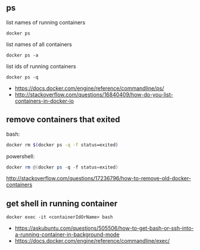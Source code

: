 ## ps

list names of running containers

`docker ps`

list names of all containers

`docker ps -a`


list ids of running containers

`docker ps -q`

- https://docs.docker.com/engine/reference/commandline/ps/
- http://stackoverflow.com/questions/16840409/how-do-you-list-containers-in-docker-io

## remove containers that exited

bash:

```bash
docker rm $(docker ps -q -f status=exited)
```

powershell:

```powershell
docker rm @(docker ps -q -f status=exited)
```

http://stackoverflow.com/questions/17236796/how-to-remove-old-docker-containers

## get shell in running container

`docker exec -it <containerIdOrName> bash`

- https://askubuntu.com/questions/505506/how-to-get-bash-or-ssh-into-a-running-container-in-background-mode
- https://docs.docker.com/engine/reference/commandline/exec/
